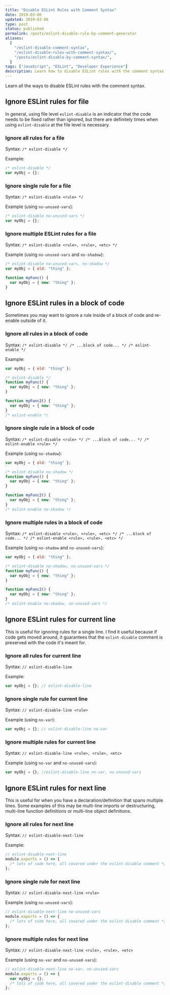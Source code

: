 ```yaml
---
title: "Disable ESLint Rules with Comment Syntax"
date: 2019-03-06
updated: 2019-03-06
type: post
status: published
permalink: /posts/eslint-disable-rule-by-comment-generator
aliases:
  [
    "/eslint-disable-comment-syntax",
    "/eslint-disable-rules-with-comment-syntax/",
    "/posts/eslint-disable-by-comment-syntax/",
  ]
tags: ["JavaScript", "ESLint", "Developer Experience"]
description: Learn how to disable ESLint rules with the comment syntax
---
```


Learn all the ways to disable ESLint rules with the comment syntax.

## Ignore ESLint rules for file

In general, using file level `eslint-disable` is an indicator that the code needs to be fixed rather than ignored, but there are definitely times when using `eslint-disable` at the file level is necessary.

### Ignore all rules for a file

Syntax: `/* eslint-disable */`

Example:

```js
/* eslint-disable */
var myObj = {};
```

### Ignore single rule for a file

Syntax: `/* eslint-disable <rule> */`

Example (using `no-unused-vars`):

```js
/* eslint-disable no-unused-vars */
var myObj = {};
```

### Ignore multiple ESLint rules for a file

Syntax: `/* eslint-disable <rule>, <rule>, <etc> */`

Example (using `no-unused-vars` and `no-shadow`):

```js
/* eslint-disable no-unused-vars, no-shadow */
var myObj = { old: "thing" };

function myFunc() {
  var myObj = { new: "thing" };
}
```

## Ignore ESLint rules in a block of code

Sometimes you may want to ignore a rule inside of a block of code and re-enable outside of it.

### Ignore all rules in a block of code

Syntax: `/* eslint-disable */ /* ...block of code... */ /* eslint-enable */`

Example:

```js
var myObj = { old: "thing" };

/* eslint-disable */
function myFunc() {
  var myObj = { new: "thing" };
}

function myFunc2() {
  var myObj = { new: "thing" };
}
/* eslint-enable */
```

### Ignore single rule in a block of code

Syntax: `/* eslint-disable <rule> */ /* ...block of code... */ /* eslint-enable <rule> */`

Example (using `no-shadow`):

```js
var myObj = { old: "thing" };

/* eslint-disable no-shadow */
function myFunc() {
  var myObj = { new: "thing" };
}

function myFunc2() {
  var myObj = { new: "thing" };
}
/* eslint-enable no-shadow */
```

### Ignore multiple rules in a block of code

Syntax: `/* eslint-disable <rule>, <rule>, <etc> */ /* ...block of code... */ /* eslint-enable <rule>, <rule>, <etc> */`

Example (using `no-shadow` and `no-unused-vars`):

```js
var myObj = { old: "thing" };

/* eslint-disable no-shadow, no-unused-vars */
function myFunc() {
  var myObj = { new: "thing" };
}

function myFunc2() {
  var myObj = { new: "thing" };
}
/* eslint-enable no-shadow, no-unused-vars */
```

## Ignore ESLint rules for current line

This is useful for ignoring rules for a single line. I find it useful because if code gets moved around, it guarantees that the `eslint-disable` comment is preserved with the code it's meant for.

### Ignore all rules for current line

Syntax: `// eslint-disable-line`

Example:

```js
var myObj = {}; // eslint-disable-line
```

### Ignore single rule for current line

Syntax: `// eslint-disable-line <rule>`

Example (using `no-var`):

```js
var myObj = {}; // eslint-disable-line no-var
```

### Ignore multiple rules for current line

Syntax: `// eslint-disable-line <rule>, <rule>, <etc>`

Example (using `no-var` and `no-unused-vars`):

```js
var myObj = {}; //eslint-disable-line no-var, no-unused-vars
```

## Ignore ESLint rules for next line

This is useful for when you have a declaration/definition that spans multiple lines. Some examples of this may be multi-line imports or destructuring, multi-line function definitions or multi-line object definitions.

### Ignore all rules for next line

Syntax: `// eslint-disable-next-line`

Example:

```js
// eslint-disable-next-line
module.exports = () => {
  /* lots of code here, all covered under the eslint-disable comment */
};
```

### Ignore single rule for next line

Syntax: `// eslint-disable-next-line <rule>`

Example (using `no-unused-vars`):

```js
// eslint-disable-next-line no-unused-vars
module.exports = () => {
  /* lots of code here, all covered under the eslint-disable comment */
};
```

### Ignore multiple rules for next line

Syntax: `// eslint-disable-next-line <rule>, <rule>, <etc>`

Example (using `no-var` and `no-unused-vars`):

```js
// eslint-disable-next-line no-var, no-unused-vars
module.exports = () => {
  var myObj = {};
  /* lots of code here, all covered under the eslint-disable comment */
};
```
